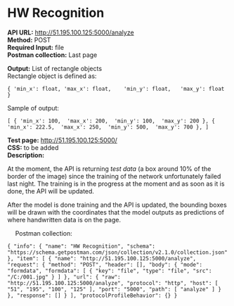 # HW Recognition #

**API URL:** http://51.195.100.125:5000/analyze<br />
**Method:** POST<br />
**Required Input:** file<br />
**Postman collection:** Last page<br />

**Output:** List of rectangle objects<br />
Rectangle object is defined as:<br />

`{
    'min_x': float,
    'max_x': float,   
    'min_y': float,  
    'max_y': float  
}`

Sample of output:<br />

`[
    {
        'min_x': 100, 
        'max_x': 200, 
        'min_y': 100, 
        'max_y': 200
    },
    {
        'min_x': 222.5, 
        'max_x': 250, 
        'min_y': 500, 
        'max_y': 700
    },
]`

**Test page:** http://51.195.100.125:5000/<br />
**CSS:** to be added<br />
**Description:**<br />

At the moment, the API is returning *test data* (a box around 10% of the border of the image) since the training of the network unfortunately failed last night. The training is in the progress at the moment and as soon as it is done, the API will be updated.<br />

After the model is done training and the API is updated, the bounding boxes will be drawn with the coordinates that the model outputs as predictions of where handwritten data is on the page.  <br />


 
Postman collection:<br />

`{
    "info": {
        "name": "HW Recognition",
        "schema": "https://schema.getpostman.com/json/collection/v2.1.0/collection.json"
    },
    "item": [
        {
            "name": "http://51.195.100.125:5000/analyze",
            "request": {
                "method": "POST",
                "header": [],
                "body": {
                    "mode": "formdata",
                    "formdata": [
                        {
                            "key": "file",
                            "type": "file",
                            "src": "/C:/001.jpg"
                        }
                    ]
                },
                "url": {
                    "raw": "http://51.195.100.125:5000/analyze",
                    "protocol": "http",
                    "host": [
                        "51",
                        "195",
                        "100",
                        "125"
                    ],
                    "port": "5000",
                    "path": [
                        "analyze"
                    ]
                }
            },
            "response": []
        }
    ],
    "protocolProfileBehavior": {}
}`


